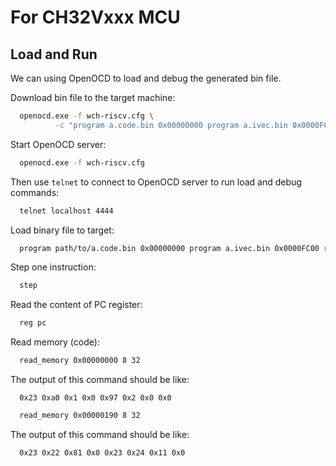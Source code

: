 # For CH32Vxxx MCU

## Load and Run

We can using OpenOCD to load and debug the generated bin file.

Download bin file to the target machine:
```sh
  openocd.exe -f wch-riscv.cfg \
	      -c "program a.code.bin 0x00000000 program a.ivec.bin 0x0000FC00 verify reset exit"
```

Start OpenOCD server:
```sh
  openocd.exe -f wch-riscv.cfg
```

Then use `telnet` to connect to OpenOCD server to run load and debug commands:
```sh
  telnet localhost 4444
```

Load binary file to target:
```sh
  program path/to/a.code.bin 0x00000000 program a.ivec.bin 0x0000FC00 reset
```

Step one instruction:
```sh
  step
```

Read the content of PC register:
```sh
  reg pc
```

Read memory (code):
```sh
  read_memory 0x00000000 8 32
```

The output of this command should be like:
```
  0x23 0xa0 0x1 0x0 0x97 0x2 0x0 0x0
```

```sh
  read_memory 0x00000190 8 32
```

The output of this command should be like:
```
  0x23 0x22 0x81 0x0 0x23 0x24 0x11 0x0
```
